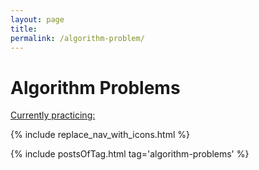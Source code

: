 ```yaml
---
layout: page
title: 
permalink: /algorithm-problem/
---
```


# Algorithm Problems

[Currently practicing: ](https://neetcode.io/practice)

{% include replace_nav_with_icons.html %}

{% include postsOfTag.html tag='algorithm-problems' %}

